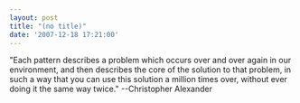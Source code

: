 ```yaml
---
layout: post
title: "(no title)"
date: '2007-12-18 17:21:00'
---
```


"Each pattern describes a problem which occurs over and over again in our environment, and then describes the core of the solution to that problem, in such a way that you can use this solution a million times over, without ever doing it the same way twice." --Christopher Alexander